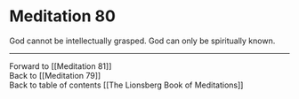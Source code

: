 # Meditation 80

God cannot be intellectually grasped. God can only be spiritually known. 

___

Forward to [[Meditation 81]]  
Back to [[Meditation 79]]  
Back to table of contents [[The Lionsberg Book of Meditations]]  
